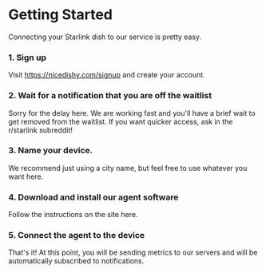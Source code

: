 # Getting Started

Connecting your Starlink dish to our service is pretty easy.

### 1. Sign up

Visit https://nicedishy.com/signup and create your account.

### 2. Wait for a notification that you are off the waitlist

Sorry for the delay here. We are working fast and you'll have a brief wait to get removed from the waitlist. If you want quicker access, ask in the r/starlink subreddit! 

### 3. Name your device. 

We recommend just using a city name, but feel free to use whatever you want here.

### 4. Download and install our agent software

Follow the instructions on the site here.

### 5. Connect the agent to the device

That's it! At this point, you will be sending metrics to our servers and will be automatically subscribed to notifications.
